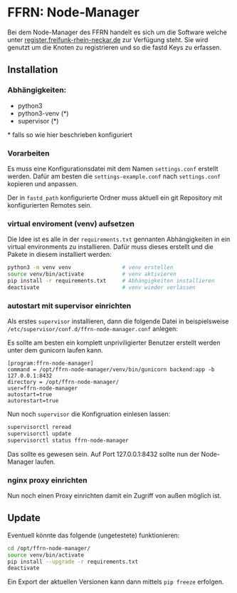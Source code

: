# FFRN: Node-Manager

Bei dem Node-Manager des FFRN handelt es sich um die Software welche unter 
[register.freifunk-rhein-neckar.de](https://register.freifunk-rhein-neckar.de/) zur Verfügung steht. 
Sie wird genutzt um die Knoten zu registrieren und so die fastd Keys zu erfassen.

## Installation

### Abhängigkeiten:
* python3
* python3-venv (*)
* supervisor (*)

\* falls so wie hier beschrieben konfiguriert

### Vorarbeiten

Es muss eine Konfigurationsdatei mit dem Namen `settings.conf` erstellt werden. 
Dafür am besten die `settings-example.conf` nach `settings.conf` kopieren und 
anpassen.

Der in `fastd_path` konfigurierte Ordner muss aktuell ein git Repository 
mit konfigurierten Remotes sein. 

### virtual enviroment (venv) aufsetzen
Die Idee ist es alle in der `requirements.txt` gennanten Abhängigkeiten in ein 
virtual environments zu installieren. Dafür muss dieses erstellt und die Pakete
in diesem installiert werden:

```bash
python3 -m venv venv                # venv erstellen
source venv/bin/activate            # venv aktivieren
pip install -r requirements.txt     # Abhängigkeiten installieren
deactivate                          # venv wieder verlassen
```

### autostart mit supervisor einrichten

Als erstes `supervisor` installieren, dann die folgende Datei in beispielsweise 
`/etc/supervisor/conf.d/ffrn-node-manager.conf` anlegen:

Es sollte am besten ein komplett unpriviligierter Benutzer erstellt werden unter
dem gunicorn laufen kann. 

```
[program:ffrn-node-manager]
command = /opt/ffrn-node-manager/venv/bin/gunicorn backend:app -b 127.0.0.1:8432
directory = /opt/ffrn-node-manager/
user=ffrn-node-manager
autostart=true
autorestart=true
```

Nun noch `supervisor` die Konfigruation einlesen lassen:
```bash
supervisorctl reread
supervisorctl update
supervisorctl status ffrn-node-manager
```

Das sollte es gewesen sein. Auf Port 127.0.0.1:8432 sollte nun der Node-Manager
laufen.

### nginx proxy einrichten
Nun noch einen Proxy einrichten damit ein Zugriff von außen möglich ist.


## Update
Eventuell könnte das folgende (ungetestete) funktionieren:
```bash
cd /opt/ffrn-node-manager/
source venv/bin/activate
pip install --upgrade -r requirements.txt
deactivate
```
Ein Export der aktuellen Versionen kann dann mittels `pip freeze` erfolgen.
